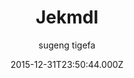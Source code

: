 ---
title: Jekmdl
github: https://github.com/tigefa4u/jekmdl
demo: https://tigefa4u.github.io/jekmdl/
author: sugeng tigefa
ssg:
  - Jekyll
cms:
  - No Cms
date: 2015-12-31T23:50:44.000Z
github_branch: gh-pages
description: ':+1: Jekyll themes use Material Design Lite'
stale: true
---